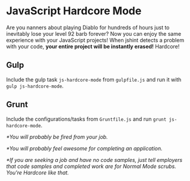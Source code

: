 # JavaScript Hardcore Mode

Are you nanners about playing Diablo for hundreds of hours just to inevitably lose your level 92 barb forever? Now you can enjoy the same experience with your JavaScript projects! When jshint detects a problem with your code, **your entire project will be instantly erased!** Hardcore!

## Gulp

Include the gulp task `js-hardcore-mode` from `gulpfile.js` and run it with `gulp js-hardcore-mode`.

## Grunt

Include the configurations/tasks from `Gruntfile.js` and run `grunt js-hardcore-mode`.

*\*You will probably be fired from your job.*

*\*You will probably feel awesome for completing an application.*

*\*If you are seeking a job and have no code samples, just tell employers that code samples and completed work are for Normal Mode scrubs. You're Hardcore like that.*
